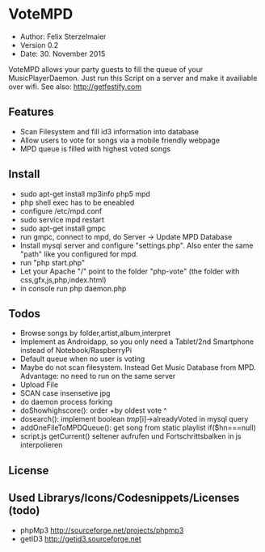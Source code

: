 # VoteMPD

* Author: Felix Sterzelmaier
* Version 0.2
* Date: 30. November 2015

VoteMPD allows your party guests to fill the queue of your MusicPlayerDaemon.
Just run this Script on a server and make it availiable over wifi. See also: http://getfestify.com

## Features
* Scan Filesystem and fill id3 information into database
* Allow users to vote for songs via a mobile friendly webpage
* MPD queue is filled with highest voted songs

## Install
* sudo apt-get install mp3info php5 mpd
* php shell exec has to be eneabled
* configure /etc/mpd.conf
* sudo service mpd restart
* sudo apt-get install gmpc
* run gmpc, connect to mpd, do Server -> Update MPD Database
* Install mysql server and configure "settings.php". Also enter the same "path" like you configured for mpd.
* run "php start.php"
* Let your Apache "/" point to the folder "php-vote" (the folder with css,gfx,js,php,index.html)
* in console run php daemon.php

## Todos
* Browse songs by folder,artist,album,interpret
* Implement as Androidapp, so you only need a Tablet/2nd Smartphone instead of Notebook/RaspberryPi
* Default queue when no user is voting
* Maybe do not scan filesystem. Instead Get Music Database from MPD. Advantage: no need to run on the same server
* Upload File
* SCAN case insensetive jpg
* do daemon process forking
* doShowhighscore(): order +by oldest vote ^
* dosearch(): implement boolean $tmp[$i]->alreadyVoted in mysql query
* addOneFileToMPDQueue(): get song from static playlist if($hn===null)
* script.js getCurrent() seltener aufrufen und Fortschrittsbalken in js interpolieren

## License

## Used Librarys/Icons/Codesnippets/Licenses (todo)
* phpMp3 http://sourceforge.net/projects/phpmp3
* getID3 http://getid3.sourceforge.net   